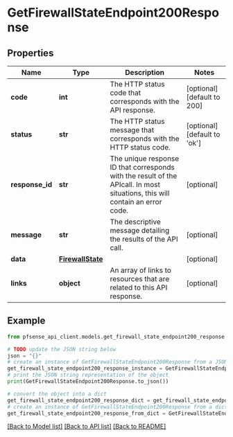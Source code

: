 # GetFirewallStateEndpoint200Response


## Properties

Name | Type | Description | Notes
------------ | ------------- | ------------- | -------------
**code** | **int** | The HTTP status code that corresponds with the API response. | [optional] [default to 200]
**status** | **str** | The HTTP status message that corresponds with the HTTP status code. | [optional] [default to 'ok']
**response_id** | **str** | The unique response ID that corresponds with the result of the APIcall. In most situations, this will contain an error code. | [optional] 
**message** | **str** | The descriptive message detailing the results of the API call. | [optional] 
**data** | [**FirewallState**](FirewallState.md) |  | [optional] 
**links** | **object** | An array of links to resources that are related to this API response. | [optional] 

## Example

```python
from pfsense_api_client.models.get_firewall_state_endpoint200_response import GetFirewallStateEndpoint200Response

# TODO update the JSON string below
json = "{}"
# create an instance of GetFirewallStateEndpoint200Response from a JSON string
get_firewall_state_endpoint200_response_instance = GetFirewallStateEndpoint200Response.from_json(json)
# print the JSON string representation of the object
print(GetFirewallStateEndpoint200Response.to_json())

# convert the object into a dict
get_firewall_state_endpoint200_response_dict = get_firewall_state_endpoint200_response_instance.to_dict()
# create an instance of GetFirewallStateEndpoint200Response from a dict
get_firewall_state_endpoint200_response_from_dict = GetFirewallStateEndpoint200Response.from_dict(get_firewall_state_endpoint200_response_dict)
```
[[Back to Model list]](../README.md#documentation-for-models) [[Back to API list]](../README.md#documentation-for-api-endpoints) [[Back to README]](../README.md)


